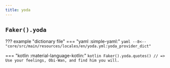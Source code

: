 ```yaml
---
title: yoda
---
```


## `Faker().yoda`

??? example "dictionary file"
    === "yaml :simple-yaml:"
        ```yaml
        --8<-- "core/src/main/resources/locales/en/yoda.yml:yoda_provider_dict"
        ```

=== "kotlin :material-language-kotlin:"
    ```kotlin
    Faker().yoda.quotes() // => Use your feelings, Obi-Wan, and find him you will.
    ```
